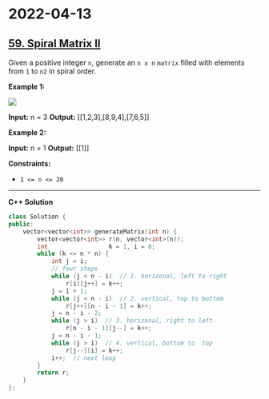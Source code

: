 # 2022-04-13

## [59. Spiral Matrix II](https://leetcode.com/problems/spiral-matrix-ii/)

Given a positive integer `n`, generate an `n x n` `matrix` filled with elements from `1` to `n2` in spiral order.

**Example 1:**

![ ](https://assets.leetcode.com/uploads/2020/11/13/spiraln.jpg)

**Input:** n = 3
**Output:** \[\[1,2,3\],\[8,9,4\],\[7,6,5\]\]

**Example 2:**

**Input:** n = 1
**Output:** \[\[1\]\]

**Constraints:**

- `1 <= n <= 20`

---

**C++ Solution**

```c++
class Solution {
public:
    vector<vector<int>> generateMatrix(int n) {
        vector<vector<int>> r(n, vector<int>(n));
        int                 k = 1, i = 0;
        while (k <= n * n) {
            int j = i;
            // four steps
            while (j < n - i)  // 1. horizonal, left to right
                r[i][j++] = k++;
            j = i + 1;
            while (j < n - i)  // 2. vertical, top to bottom
                r[j++][n - i - 1] = k++;
            j = n - i - 2;
            while (j > i)  // 3. horizonal, right to left
                r[n - i - 1][j--] = k++;
            j = n - i - 1;
            while (j > i)  // 4. vertical, bottom to  top
                r[j--][i] = k++;
            i++;  // next loop
        }
        return r;
    }
};
```
